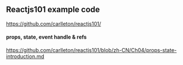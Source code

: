 ## Reactjs101 example code
https://github.com/carlleton/reactjs101/


#### props, state, event handle & refs
https://github.com/carlleton/reactjs101/blob/zh-CN/Ch04/props-state-introduction.md
